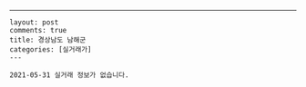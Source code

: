 ---
    layout: post
    comments: true
    title: 경상남도 남해군
    categories: [실거래가]
    ---

    2021-05-31 실거래 정보가 없습니다.

    